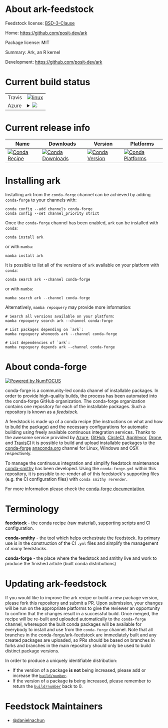 About ark-feedstock
===================

Feedstock license: [BSD-3-Clause](https://github.com/conda-forge/ark-feedstock/blob/main/LICENSE.txt)

Home: https://github.com/posit-dev/ark

Package license: MIT

Summary: Ark, an R kernel

Development: https://github.com/posit-dev/ark

Current build status
====================


<table><tr>
    <td>Travis</td>
    <td>
      <a href="https://app.travis-ci.com/conda-forge/ark-feedstock">
        <img alt="linux" src="https://img.shields.io/travis/com/conda-forge/ark-feedstock/main.svg?label=Linux">
      </a>
    </td>
  </tr>
    
  <tr>
    <td>Azure</td>
    <td>
      <details>
        <summary>
          <a href="https://dev.azure.com/conda-forge/feedstock-builds/_build/latest?definitionId=23584&branchName=main">
            <img src="https://dev.azure.com/conda-forge/feedstock-builds/_apis/build/status/ark-feedstock?branchName=main">
          </a>
        </summary>
        <table>
          <thead><tr><th>Variant</th><th>Status</th></tr></thead>
          <tbody><tr>
              <td>linux_64</td>
              <td>
                <a href="https://dev.azure.com/conda-forge/feedstock-builds/_build/latest?definitionId=23584&branchName=main">
                  <img src="https://dev.azure.com/conda-forge/feedstock-builds/_apis/build/status/ark-feedstock?branchName=main&jobName=linux&configuration=linux%20linux_64_" alt="variant">
                </a>
              </td>
            </tr><tr>
              <td>linux_aarch64</td>
              <td>
                <a href="https://dev.azure.com/conda-forge/feedstock-builds/_build/latest?definitionId=23584&branchName=main">
                  <img src="https://dev.azure.com/conda-forge/feedstock-builds/_apis/build/status/ark-feedstock?branchName=main&jobName=linux&configuration=linux%20linux_aarch64_" alt="variant">
                </a>
              </td>
            </tr><tr>
              <td>linux_ppc64le</td>
              <td>
                <a href="https://dev.azure.com/conda-forge/feedstock-builds/_build/latest?definitionId=23584&branchName=main">
                  <img src="https://dev.azure.com/conda-forge/feedstock-builds/_apis/build/status/ark-feedstock?branchName=main&jobName=linux&configuration=linux%20linux_ppc64le_" alt="variant">
                </a>
              </td>
            </tr><tr>
              <td>osx_64</td>
              <td>
                <a href="https://dev.azure.com/conda-forge/feedstock-builds/_build/latest?definitionId=23584&branchName=main">
                  <img src="https://dev.azure.com/conda-forge/feedstock-builds/_apis/build/status/ark-feedstock?branchName=main&jobName=osx&configuration=osx%20osx_64_" alt="variant">
                </a>
              </td>
            </tr><tr>
              <td>osx_arm64</td>
              <td>
                <a href="https://dev.azure.com/conda-forge/feedstock-builds/_build/latest?definitionId=23584&branchName=main">
                  <img src="https://dev.azure.com/conda-forge/feedstock-builds/_apis/build/status/ark-feedstock?branchName=main&jobName=osx&configuration=osx%20osx_arm64_" alt="variant">
                </a>
              </td>
            </tr><tr>
              <td>win_64</td>
              <td>
                <a href="https://dev.azure.com/conda-forge/feedstock-builds/_build/latest?definitionId=23584&branchName=main">
                  <img src="https://dev.azure.com/conda-forge/feedstock-builds/_apis/build/status/ark-feedstock?branchName=main&jobName=win&configuration=win%20win_64_" alt="variant">
                </a>
              </td>
            </tr>
          </tbody>
        </table>
      </details>
    </td>
  </tr>
</table>

Current release info
====================

| Name | Downloads | Version | Platforms |
| --- | --- | --- | --- |
| [![Conda Recipe](https://img.shields.io/badge/recipe-ark-green.svg)](https://anaconda.org/conda-forge/ark) | [![Conda Downloads](https://img.shields.io/conda/dn/conda-forge/ark.svg)](https://anaconda.org/conda-forge/ark) | [![Conda Version](https://img.shields.io/conda/vn/conda-forge/ark.svg)](https://anaconda.org/conda-forge/ark) | [![Conda Platforms](https://img.shields.io/conda/pn/conda-forge/ark.svg)](https://anaconda.org/conda-forge/ark) |

Installing ark
==============

Installing `ark` from the `conda-forge` channel can be achieved by adding `conda-forge` to your channels with:

```
conda config --add channels conda-forge
conda config --set channel_priority strict
```

Once the `conda-forge` channel has been enabled, `ark` can be installed with `conda`:

```
conda install ark
```

or with `mamba`:

```
mamba install ark
```

It is possible to list all of the versions of `ark` available on your platform with `conda`:

```
conda search ark --channel conda-forge
```

or with `mamba`:

```
mamba search ark --channel conda-forge
```

Alternatively, `mamba repoquery` may provide more information:

```
# Search all versions available on your platform:
mamba repoquery search ark --channel conda-forge

# List packages depending on `ark`:
mamba repoquery whoneeds ark --channel conda-forge

# List dependencies of `ark`:
mamba repoquery depends ark --channel conda-forge
```


About conda-forge
=================

[![Powered by
NumFOCUS](https://img.shields.io/badge/powered%20by-NumFOCUS-orange.svg?style=flat&colorA=E1523D&colorB=007D8A)](https://numfocus.org)

conda-forge is a community-led conda channel of installable packages.
In order to provide high-quality builds, the process has been automated into the
conda-forge GitHub organization. The conda-forge organization contains one repository
for each of the installable packages. Such a repository is known as a *feedstock*.

A feedstock is made up of a conda recipe (the instructions on what and how to build
the package) and the necessary configurations for automatic building using freely
available continuous integration services. Thanks to the awesome service provided by
[Azure](https://azure.microsoft.com/en-us/services/devops/), [GitHub](https://github.com/),
[CircleCI](https://circleci.com/), [AppVeyor](https://www.appveyor.com/),
[Drone](https://cloud.drone.io/welcome), and [TravisCI](https://travis-ci.com/)
it is possible to build and upload installable packages to the
[conda-forge](https://anaconda.org/conda-forge) [anaconda.org](https://anaconda.org/)
channel for Linux, Windows and OSX respectively.

To manage the continuous integration and simplify feedstock maintenance
[conda-smithy](https://github.com/conda-forge/conda-smithy) has been developed.
Using the ``conda-forge.yml`` within this repository, it is possible to re-render all of
this feedstock's supporting files (e.g. the CI configuration files) with ``conda smithy rerender``.

For more information please check the [conda-forge documentation](https://conda-forge.org/docs/).

Terminology
===========

**feedstock** - the conda recipe (raw material), supporting scripts and CI configuration.

**conda-smithy** - the tool which helps orchestrate the feedstock.
                   Its primary use is in the construction of the CI ``.yml`` files
                   and simplify the management of *many* feedstocks.

**conda-forge** - the place where the feedstock and smithy live and work to
                  produce the finished article (built conda distributions)


Updating ark-feedstock
======================

If you would like to improve the ark recipe or build a new
package version, please fork this repository and submit a PR. Upon submission,
your changes will be run on the appropriate platforms to give the reviewer an
opportunity to confirm that the changes result in a successful build. Once
merged, the recipe will be re-built and uploaded automatically to the
`conda-forge` channel, whereupon the built conda packages will be available for
everybody to install and use from the `conda-forge` channel.
Note that all branches in the conda-forge/ark-feedstock are
immediately built and any created packages are uploaded, so PRs should be based
on branches in forks and branches in the main repository should only be used to
build distinct package versions.

In order to produce a uniquely identifiable distribution:
 * If the version of a package **is not** being increased, please add or increase
   the [``build/number``](https://docs.conda.io/projects/conda-build/en/latest/resources/define-metadata.html#build-number-and-string).
 * If the version of a package **is** being increased, please remember to return
   the [``build/number``](https://docs.conda.io/projects/conda-build/en/latest/resources/define-metadata.html#build-number-and-string)
   back to 0.

Feedstock Maintainers
=====================

* [@danielnachun](https://github.com/danielnachun/)

